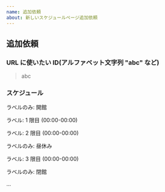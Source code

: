 ```yaml
---
name: 追加依頼
about: 新しいスケジュールページ追加依頼
---
```


<!-- 追加依頼の場合このテンプレートを使用してください。 -->

## 追加依頼

### URL に使いたい ID(アルファベット文字列 "abc" など)

> abc

### スケジュール

ラベルのみ: 開館

ラベル: 1 限目 (00:00-00:00)

ラベル: 2 限目 (00:00-00:00)

ラベルのみ: 昼休み

ラベル: 3 限目 (00:00-00:00)

ラベルのみ: 閉館

...
